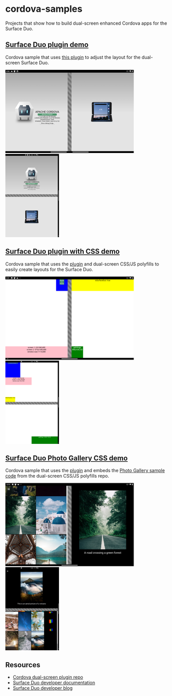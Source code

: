 # cordova-samples

Projects that show how to build dual-screen enhanced Cordova apps for the Surface Duo.

## [Surface Duo plugin demo](plugin-demo/)

Cordova sample that uses [this plugin](https://github.com/conceptdev/cordova-dualscreeninfo-plugin) to adjust the layout for the dual-screen Surface Duo.

![Cordova demo app on Surface Duo dual-portrait](Screenshots/plugin-demo-wide.png) ![Cordova demo app on Surface Duo dual-landscape](Screenshots/plugin-demo-tall.png)

## [Surface Duo plugin with CSS demo](plugin-css-demo)

Cordova sample that uses the [plugin](https://github.com/conceptdev/cordova-dualscreeninfo-plugin) and dual-screen CSS/JS polyfills to easily create layouts for the Surface Duo.

![Cordova demo app on Surface Duo dual-portrait](Screenshots/css-demo-boxes-wide.png) ![Cordova demo app on Surface Duo dual-landscape](Screenshots/css-demo-boxes-tall.png)

## [Surface Duo Photo Gallery CSS demo](photo-gallery-sample)

Cordova sample that uses the [plugin](https://github.com/conceptdev/cordova-dualscreeninfo-plugin) and embeds the [Photo Gallery sample code](https://github.com/foldable-devices/demos/tree/master/photo-gallery) from the dual-screen CSS/JS polyfills repo.

![Cordova Photo Gallery sample on Surface Duo dual-portrait](Screenshots/photo-gallery-wide.png) ![Cordova Photo Gallery sample on Surface Duo dual-landscape](Screenshots/photo-gallery-tall.png)

## Resources

- [Cordova dual-screen plugin repo](https://github.com/conceptdev/cordova-dualscreeninfo-plugin)
- [Surface Duo developer documentation](https://docs.microsoft.com/dual-screen/)
- [Surface Duo developer blog](https://devblogs.microsoft.com/surface-duo/)
